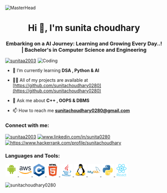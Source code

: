 ![MasterHead](https://www.sevenstarwebsolutions.com/wp-content/themes/sevenstar/img/banner-bg.gif)
 
 <h1 align="center">Hi 👋, I'm sunita choudhary</h1>
<h3 align="center">Embarking on a AI Journey: Learning and Growing Every Day..! | Bachelor's in Computer Science and Engineering</h3>

<img align="right" alt="Coding" width="400" src="https://media.tenor.com/QVC1Nmb9TwUAAAAi/coding.gif">

 
<!--<p align="left"> <img src="https://komarev.com/ghpvc/?username=maruf001-mt&label=Profile%20views&color=0e75b6&style=flat" alt="maruf001-mt" /> </p>-->





<p align="left"> <a href="https://twitter.com/sunitaa2003" target="blank"><img src="https://img.shields.io/twitter/follow/sunitaa2003?logo=twitter&style=for-the-badge" alt="sunitaa2003" /></a> </p>

- 🌱 I’m currently learning **DSA , Python & AI**

- 👨‍💻 All of my projects are available at [https://github.com/sunitachoudhary0280](https://github.com/sunitachoudhary0280)

- 💬 Ask me about **C++ , OOPS & DBMS**

- 📫 How to reach me **sunitachoudhary0280@gmail.com**

<h3 align="left">Connect with me:</h3>
<p align="left">
<a href="https://twitter.com/sunitaa2003" target="blank"><img align="center" src="https://raw.githubusercontent.com/rahuldkjain/github-profile-readme-generator/master/src/images/icons/Social/twitter.svg" alt="sunitaa2003" height="30" width="40" /></a>
<a href="https://linkedin.com/in/www.linkedin.com/in/sunita0280" target="blank"><img align="center" src="https://raw.githubusercontent.com/rahuldkjain/github-profile-readme-generator/master/src/images/icons/Social/linked-in-alt.svg" alt="www.linkedin.com/in/sunita0280" height="30" width="40" /></a>
<a href="https://www.hackerrank.com/https://www.hackerrank.com/profile/sunitachoudhary" target="blank"><img align="center" src="https://raw.githubusercontent.com/rahuldkjain/github-profile-readme-generator/master/src/images/icons/Social/hackerrank.svg" alt="https://www.hackerrank.com/profile/sunitachoudhary" height="30" width="40" /></a>
</p>

<h3 align="left">Languages and Tools:</h3>
<p align="left"> <a href="https://developer.android.com" target="_blank" rel="noreferrer"> <img src="https://raw.githubusercontent.com/devicons/devicon/master/icons/android/android-original-wordmark.svg" alt="android" width="40" height="40"/> </a> <a href="https://aws.amazon.com" target="_blank" rel="noreferrer"> <img src="https://raw.githubusercontent.com/devicons/devicon/master/icons/amazonwebservices/amazonwebservices-original-wordmark.svg" alt="aws" width="40" height="40"/> </a> <a href="https://www.w3schools.com/cpp/" target="_blank" rel="noreferrer"> <img src="https://raw.githubusercontent.com/devicons/devicon/master/icons/cplusplus/cplusplus-original.svg" alt="cplusplus" width="40" height="40"/> </a> <a href="https://www.w3.org/html/" target="_blank" rel="noreferrer"> <img src="https://raw.githubusercontent.com/devicons/devicon/master/icons/html5/html5-original-wordmark.svg" alt="html5" width="40" height="40"/> </a> <a href="https://www.java.com" target="_blank" rel="noreferrer"> <img src="https://raw.githubusercontent.com/devicons/devicon/master/icons/java/java-original.svg" alt="java" width="40" height="40"/> </a> <a href="https://www.linux.org/" target="_blank" rel="noreferrer"> <img src="https://raw.githubusercontent.com/devicons/devicon/master/icons/linux/linux-original.svg" alt="linux" width="40" height="40"/> </a> <a href="https://www.mysql.com/" target="_blank" rel="noreferrer"> <img src="https://raw.githubusercontent.com/devicons/devicon/master/icons/mysql/mysql-original-wordmark.svg" alt="mysql" width="40" height="40"/> </a> <a href="https://www.python.org" target="_blank" rel="noreferrer"> <img src="https://raw.githubusercontent.com/devicons/devicon/master/icons/python/python-original.svg" alt="python" width="40" height="40"/> </a> <a href="https://reactjs.org/" target="_blank" rel="noreferrer"> <img src="https://raw.githubusercontent.com/devicons/devicon/master/icons/react/react-original-wordmark.svg" alt="react" width="40" height="40"/> </a> </p>

<p><img align="center" src="https://github-readme-stats.vercel.app/api/top-langs?username=sunitachoudhary0280&show_icons=true&locale=en&layout=compact" alt="sunitachoudhary0280" /></p>
